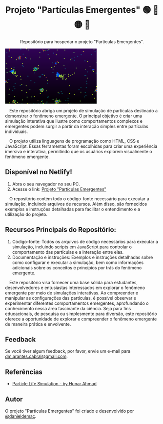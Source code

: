 <h1 align="center">Projeto "Partículas Emergentes" &#x1F7E2; &#x1F534; &#x1F7E1; &#x1F535;</h1>
<p align="center">Repositório para hospedar o projeto "Partículas Emergentes".</p>
<img width="300" height="180" align="center" src="images/readmeimg.png" alt="Partículas">

&emsp;Este repositório abriga um projeto de simulação de partículas destinado a demonstrar o fenômeno emergente. O principal objetivo é criar uma simulação interativa que ilustre como comportamentos complexos e emergentes podem surgir a partir da interação simples entre partículas individuais.

&emsp;O projeto utiliza linguagens de programação como HTML, CSS e JavaScript. Essas ferramentas foram escolhidas para criar uma experiência imersiva e interativa, permitindo que os usuários explorem visualmente o fenômeno emergente.

## Disponível no Netlify!

1. Abra o seu navegador no seu PC.
2. Acesse o link: [Projeto "Partículas Emergentes"](https://particulasemergentes.netlify.app/)

&emsp;O repositório contém todo o código-fonte necessário para executar a simulação, incluindo arquivos de recursos. Além disso, são fornecidos exemplos e instruções detalhadas para facilitar o entendimento e a utilização do projeto.

## Recursos Principais do Repositório:

1. Código-fonte: Todos os arquivos de código necessários para executar a simulação, incluindo scripts em JavaScript para controlar o comportamento das partículas e a interação entre elas.
2. Documentação e instruções: Exemplos e instruções detalhadas sobre como configurar e executar a simulação, bem como informações adicionais sobre os conceitos e princípios por trás do fenômeno emergente.

&emsp;Este repositório visa fornecer uma base sólida para estudantes, desenvolvedores e entusiastas interessados em explorar o fenômeno emergente por meio de simulações interativas. Ao compreender e manipular as configurações das partículas, é possível observar e experimentar diferentes comportamentos emergentes, aprofundando o conhecimento nessa área fascinante da ciência. Seja para fins educacionais, de pesquisa ou simplesmente para diversão, este repositório oferece a oportunidade de explorar e compreender o fenômeno emergente de maneira prática e envolvente.

## Feedback

Se você tiver algum feedback, por favor, envie um e-mail para dm.arantes.cabral@gmail.com.

## Referências

 - [Particle Life Simulation - by Hunar Ahmad](https://github.com/hunar4321/particle-life)

## Autor

O projeto "Partículas Emergentes" foi criado e desenvolvido por [@danieldemac](https://github.com/danieldemac).
